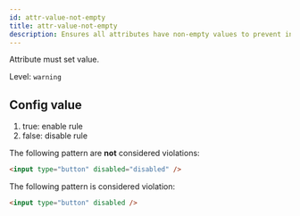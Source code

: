 ```yaml
---
id: attr-value-not-empty
title: attr-value-not-empty
description: Ensures all attributes have non-empty values to prevent invalid or ambiguous HTML.
---
```


Attribute must set value.

Level: `warning`

## Config value

1. true: enable rule
2. false: disable rule

The following pattern are **not** considered violations:

<!-- prettier-ignore -->
```html
<input type="button" disabled="disabled" />
```

The following pattern is considered violation:

<!-- prettier-ignore -->
```html
<input type="button" disabled />
```
